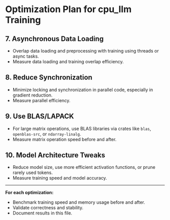 # Optimization Plan for cpu_llm Training

## 7. Asynchronous Data Loading
- Overlap data loading and preprocessing with training using threads or async tasks.
- Measure data loading and training overlap efficiency.

## 8. Reduce Synchronization
- Minimize locking and synchronization in parallel code, especially in gradient reduction.
- Measure parallel efficiency.

## 9. Use BLAS/LAPACK
- For large matrix operations, use BLAS libraries via crates like `blas`, `openblas-src`, or `ndarray-linalg`.
- Measure matrix operation speed before and after.

## 10. Model Architecture Tweaks
- Reduce model size, use more efficient activation functions, or prune rarely used tokens.
- Measure training speed and model accuracy.

---

**For each optimization:**
- Benchmark training speed and memory usage before and after.
- Validate correctness and stability.
- Document results in this file.
